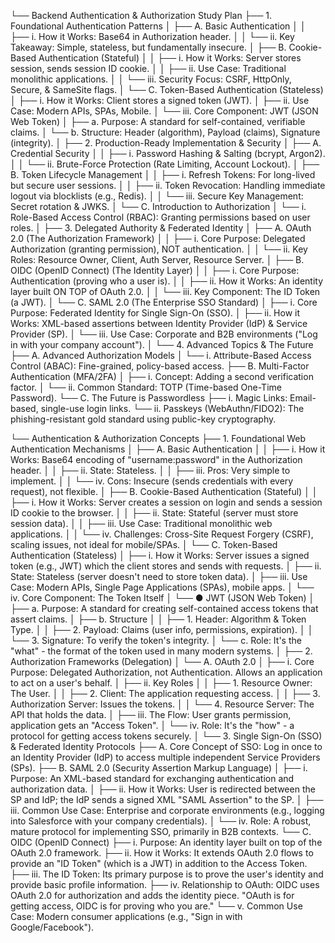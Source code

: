 
└── Backend Authentication & Authorization Study Plan
    ├── 1. Foundational Authentication Patterns
    │   ├── A. Basic Authentication
    │   │   ├── i. How it Works: Base64 in Authorization header.
    │   │   └── ii. Key Takeaway: Simple, stateless, but fundamentally insecure.
    │   ├── B. Cookie-Based Authentication (Stateful)
    │   │   ├── i. How it Works: Server stores session, sends session ID cookie.
    │   │   ├── ii. Use Case: Traditional monolithic applications.
    │   │   └── iii. Security Focus: CSRF, HttpOnly, Secure, & SameSite flags.
    │   └── C. Token-Based Authentication (Stateless)
    │       ├── i. How it Works: Client stores a signed token (JWT).
    │       ├── ii. Use Case: Modern APIs, SPAs, Mobile.
    │       └── iii. Core Component: JWT (JSON Web Token)
    │           ├── a. Purpose: A standard for self-contained, verifiable claims.
    │           └── b. Structure: Header (algorithm), Payload (claims), Signature (integrity).
    │
    ├── 2. Production-Ready Implementation & Security
    │   ├── A. Credential Security
    │   │   ├── i. Password Hashing & Salting (bcrypt, Argon2).
    │   │   └── ii. Brute-Force Protection (Rate Limiting, Account Lockout).
    │   ├── B. Token Lifecycle Management
    │   │   ├── i. Refresh Tokens: For long-lived but secure user sessions.
    │   │   ├── ii. Token Revocation: Handling immediate logout via blocklists (e.g., Redis).
    │   │   └── iii. Secure Key Management: Secret rotation & JWKS.
    │   └── C. Introduction to Authorization
    │       └── i. Role-Based Access Control (RBAC): Granting permissions based on user roles.
    │
    ├── 3. Delegated Authority & Federated Identity
    │   ├── A. OAuth 2.0 (The Authorization Framework)
    │   │   ├── i. Core Purpose: Delegated Authorization (granting permission), NOT authentication.
    │   │   └── ii. Key Roles: Resource Owner, Client, Auth Server, Resource Server.
    │   ├── B. OIDC (OpenID Connect) (The Identity Layer)
    │   │   ├── i. Core Purpose: Authentication (proving who a user is).
    │   │   ├── ii. How it Works: An identity layer built ON TOP of OAuth 2.0.
    │   │   └── iii. Key Component: The ID Token (a JWT).
    │   └── C. SAML 2.0 (The Enterprise SSO Standard)
    │       ├── i. Core Purpose: Federated Identity for Single Sign-On (SSO).
    │       ├── ii. How it Works: XML-based assertions between Identity Provider (IdP) & Service Provider (SP).
    │       └── iii. Use Case: Corporate and B2B environments ("Log in with your company account").
    │
    └── 4. Advanced Topics & The Future
        ├── A. Advanced Authorization Models
        │   └── i. Attribute-Based Access Control (ABAC): Fine-grained, policy-based access.
        ├── B. Multi-Factor Authentication (MFA/2FA)
        │   ├── i. Concept: Adding a second verification factor.
        │   └── ii. Common Standard: TOTP (Time-based One-Time Password).
        └── C. The Future is Passwordless
            ├── i. Magic Links: Email-based, single-use login links.
            └── ii. Passkeys (WebAuthn/FIDO2): The phishing-resistant gold standard using public-key cryptography.






└── Authentication & Authorization Concepts
    ├── 1. Foundational Web Authentication Mechanisms
    │   ├── A. Basic Authentication
    │   │   ├── i. How it Works: Base64 encoding of "username:password" in the Authorization header.
    │   │   ├── ii. State: Stateless.
    │   │   ├── iii. Pros: Very simple to implement.
    │   │   └── iv. Cons: Insecure (sends credentials with every request), not flexible.
    │   ├── B. Cookie-Based Authentication (Stateful)
    │   │   ├── i. How it Works: Server creates a session on login and sends a session ID cookie to the browser.
    │   │   ├── ii. State: Stateful (server must store session data).
    │   │   ├── iii. Use Case: Traditional monolithic web applications.
    │   │   └── iv. Challenges: Cross-Site Request Forgery (CSRF), scaling issues, not ideal for mobile/SPAs.
    │   └── C. Token-Based Authentication (Stateless)
    │       ├── i. How it Works: Server issues a signed token (e.g., JWT) which the client stores and sends with requests.
    │       ├── ii. State: Stateless (server doesn't need to store token data).
    │       ├── iii. Use Case: Modern APIs, Single Page Applications (SPAs), mobile apps.
    │       └── iv. Core Component: The Token Itself
    │           └── ● JWT (JSON Web Token)
    │               ├── a. Purpose: A standard for creating self-contained access tokens that assert claims.
    │               ├── b. Structure
    │               │   ├── 1. Header: Algorithm & Token Type.
    │               │   ├── 2. Payload: Claims (user info, permissions, expiration).
    │               │   └── 3. Signature: To verify the token's integrity.
    │               └── c. Role: It's the "what" - the format of the token used in many modern systems.
    │
    ├── 2. Authorization Frameworks (Delegation)
    │   └── A. OAuth 2.0
    │       ├── i. Core Purpose: Delegated Authorization, not Authentication. Allows an application to act on a user's behalf.
    │       ├── ii. Key Roles
    │       │   ├── 1. Resource Owner: The User.
    │       │   ├── 2. Client: The application requesting access.
    │       │   ├── 3. Authorization Server: Issues the tokens.
    │       │   └── 4. Resource Server: The API that holds the data.
    │       ├── iii. The Flow: User grants permission, application gets an "Access Token".
    │       └── iv. Role: It's the "how" - a protocol for getting access tokens securely.
    │
    └── 3. Single Sign-On (SSO) & Federated Identity Protocols
        ├── A. Core Concept of SSO: Log in once to an Identity Provider (IdP) to access multiple independent Service Providers (SPs).
        ├── B. SAML 2.0 (Security Assertion Markup Language)
        │   ├── i. Purpose: An XML-based standard for exchanging authentication and authorization data.
        │   ├── ii. How it Works: User is redirected between the SP and IdP; the IdP sends a signed XML "SAML Assertion" to the SP.
        │   ├── iii. Common Use Case: Enterprise and corporate environments (e.g., logging into Salesforce with your company credentials).
        │   └── iv. Role: A robust, mature protocol for implementing SSO, primarily in B2B contexts.
        └── C. OIDC (OpenID Connect)
            ├── i. Purpose: An identity layer built on top of the OAuth 2.0 framework.
            ├── ii. How it Works: It extends OAuth 2.0 flows to provide an "ID Token" (which is a JWT) in addition to the Access Token.
            ├── iii. The ID Token: Its primary purpose is to prove the user's identity and provide basic profile information.
            ├── iv. Relationship to OAuth: OIDC uses OAuth 2.0 for authorization and adds the identity piece. "OAuth is for getting access, OIDC is for proving who you are."
            └── v. Common Use Case: Modern consumer applications (e.g., "Sign in with Google/Facebook").
            